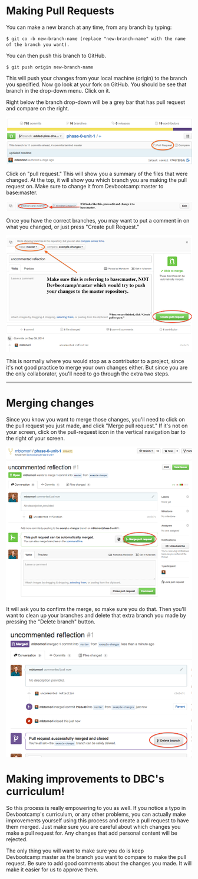# Making Pull Requests

You can make a new branch at any time, from any branch by typing:

```shell
$ git co -b new-branch-name (replace "new-branch-name" with the name of the branch you want).
```

You can then push this branch to GitHub.

```shell
$ git push origin new-branch-name
```

This will push your changes from your local machine (origin) to the branch you specified. Now go look at your fork on GitHub. You should be see that branch in the drop-down menu. Click on it.

Right below the branch drop-down will be a grey bar that has pull request and compare on the right.

![Pull Request 1](../imgs/pull-request-1.png)

Click on "pull request." This will show you a summary of the files that were changed. At the top, it will show you which branch you are making the pull request on. Make sure to change it from Devbootcamp:master to base:master.

![Pull Request DBC](../imgs/pull-request-dbc.png)

Once you have the correct branches, you may want to put a comment in on what you changed, or just press "Create pull Request."

![Pull Request 2](../imgs/pull-request-2.png)

This is normally where you would stop as a contributor to a project, since it's not good practice to merge your own changes either. But since you are the only collaborator, you'll need to go through the extra two steps.

***

# Merging changes

Since you know you want to merge those changes, you'll need to click on the pull request you just made, and click "Merge pull request." If it's not on your screen, click on the pull-request icon in the vertical navigation bar to the right of your screen.

![Pull Request 3](../imgs/pull-request-3.png)

It will ask you to confirm the merge, so make sure you do that. Then you'll want to clean up your branches and delete that extra branch you made by pressing the "Delete branch" button.

![Pull Request 4](../imgs/pull-request-4.png)

# Making improvements to DBC's curriculum!

So this process is really empowering to you as well. If you notice a typo in Devbootcamp's curriculum, or any other problems, you can actually make improvements yourself using this process and create a pull request to have them merged. Just make sure you are careful about which changes you make a pull request for. Any changes that add personal content will be rejected.

The only thing you will want to make sure you do is keep Devbootcamp:master as the branch you want to compare to make the pull request. Be sure to add good comments about the changes you made. It will make it easier for us to approve them.
